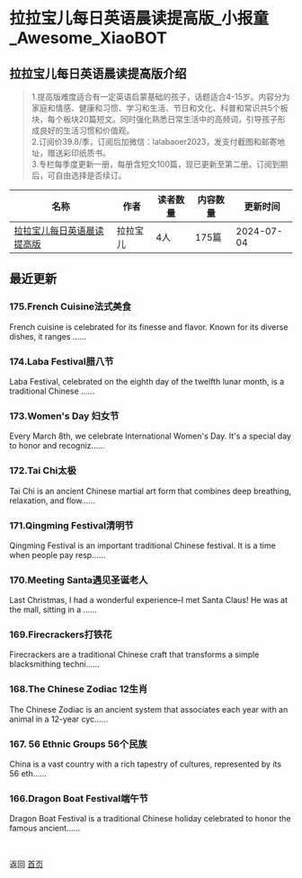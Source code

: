 # 拉拉宝儿每日英语晨读提高版_小报童_Awesome_XiaoBOT

## 拉拉宝儿每日英语晨读提高版介绍
> 1.提高版难度适合有一定英语启蒙基础的孩子，话题适合4-15岁。内容分为家庭和情感、健康和习惯、学习和生活、节日和文化、科普和常识共5个板块，每个板块20篇短文。同时强化熟悉日常生活中的高频词，引导孩子形成良好的生活习惯和价值观。    
2.订阅价39.8/季，订阅后加微信：lalabaoer2023，发支付截图和邮寄地址，赠送彩印纸质书。    
3.专栏每季度更新一册，每册含短文100篇，现已更新至第二册。订阅到期后，可自由选择是否续订。  
  


|名称|作者|读者数量|内容数量|更新时间|
|---|---|---|---|---|
|[拉拉宝儿每日英语晨读提高版](https://xiaobot.net/p/lalabaoer2023?refer=0b133df9-27dc-423b-8101-639049001c13)|拉拉宝儿|4人|175篇|2024-07-04|

## 最近更新
### 175.French Cuisine法式美食

French cuisine is celebrated for its finesse and flavor. Known for its diverse
dishes, it ranges ......

### 174.Laba Festival腊八节

Laba Festival, celebrated on the eighth day of the twelfth lunar month, is a
traditional Chinese ......

### 173.Women's Day 妇女节

Every March 8th, we celebrate International Women's Day. It's a special day to
honor and recogniz......

### 172.Tai Chi太极

Tai Chi is an ancient Chinese martial art form that combines deep breathing,
relaxation, and flow......

### 171.Qingming Festival清明节

Qingming Festival is an important traditional Chinese festival. It is a time
when people pay resp......

### 170.Meeting Santa遇见圣诞老人

Last Christmas, I had a wonderful experience–I met Santa Claus! He was at the
mall, sitting in a ......

### 169.Firecrackers打铁花

Firecrackers are a traditional Chinese craft that transforms a simple
blacksmithing techni......

### 168.The Chinese Zodiac 12生肖

The Chinese Zodiac is an ancient system that associates each year with an
animal in a 12-year cyc......

### 167\. 56 Ethnic Groups 56个民族

China is a vast country with a rich tapestry of cultures, represented by its
56 eth......

### 166.Dragon Boat Festival端午节

Dragon Boat Festival is a traditional Chinese holiday celebrated to honor the
famous ancient......


<a href="https://github.com/Reno9527/awesome-xiaobot" style="color: white; text-decoration: none;">awesome-xiaobot</a>

返回 [首页](../README.md)
